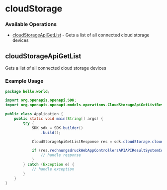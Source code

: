 # cloudStorage

### Available Operations

* [cloudStorageApiGetList](#cloudstorageapigetlist) - Gets a list of all connected cloud storage devices

## cloudStorageApiGetList

Gets a list of all connected cloud storage devices

### Example Usage

```java
package hello.world;

import org.openapis.openapi.SDK;
import org.openapis.openapi.models.operations.CloudStorageApiGetListResponse;

public class Application {
    public static void main(String[] args) {
        try {
            SDK sdk = SDK.builder()
                .build();

            CloudStorageApiGetListResponse res = sdk.cloudStorage.cloudStorageApiGetList();

            if (res.rechnungsdruckWebAppControllersAPIAPIResultSystemCollectionsGenericListBillbeeInterfacesBillbeeAPIModelCloudStorageAPIModel != null) {
                // handle response
            }
        } catch (Exception e) {
            // handle exception
        }
    }
}
```
